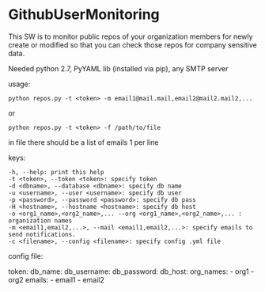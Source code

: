 GithubUserMonitoring
====================

This SW is to monitor public repos of your organization members for newly create or modified so that you can check those repos for company sensitive data.

Needed python 2.7, PyYAML lib (installed via pip), any SMTP server

usage:

    python repos.py -t <token> -m email1@mail.mail,email2@mail2.mail2,...

or  

    python repos.py -t <token> -f /path/to/file  

in file there should be a list of emails 1 per line


keys:

    -h, --help: print this help  
    -t <token>, --token <token>: specify token  
    -d <dbname>, --database <dbname>: specify db name  
    -u <username>, --user <username>: specify db user  
    -p <password>, --password <password>: specify db pass  
    -H <hostname>, --hostname <hostname>: specify db host  
    -o <org1_name>,<org2_name>,... --org <org1_name>,<org2_name>,... : organization names  
    -m <email1,email2,...>, --mail <email1,email2,...>: specify emails to send notifications.   
    -c <filename>, --config <filename>: specify config .yml file 

config file:
    
   token: 
   db_name: 
   db_username: 
   db_password: 
   db_host: 
   org_names:
        - org1
	- org2
   emails:
        - email1
	- email2

